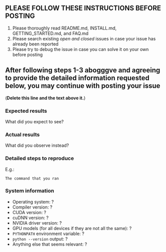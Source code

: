 ## PLEASE FOLLOW THESE INSTRUCTIONS BEFORE POSTING
1. Please thoroughly read README.md, INSTALL.md, GETTING_STARTED.md, and FAQ.md
2. Please search existing *open and closed* issues in case your issue has already been reported
3. Please try to debug the issue in case you can solve it on your own before posting

## After following steps 1-3 abogggve and agreeing to provide the detailed information requested below, you may continue with posting your issue
(**Delete this line and the text above it.**)

### Expected results

What did you expect to see?

### Actual results

What did you observe instead?

### Detailed steps to reproduce

E.g.:

```
The command that you ran
```

### System information

* Operating system: ?
* Compiler version: ?
* CUDA version: ?
* cuDNN version: ?
* NVIDIA driver version: ?
* GPU models (for all devices if they are not all the same): ?
* `PYTHONPATH` environment variable: ?
* `python --version` output: ?
* Anything else that seems relevant: ?
